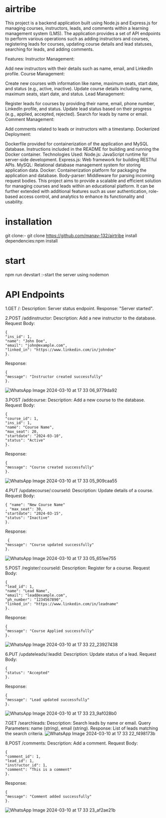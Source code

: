 # airtribe
This project is a backend application built using Node.js and Express.js for managing courses, instructors, leads, and comments within a learning management system (LMS). The application provides a set of API endpoints to perform various operations such as adding instructors and courses, registering leads for courses, updating course details and lead statuses, searching for leads, and adding comments.

Features:
Instructor Management:

Add new instructors with their details such as name, email, and LinkedIn profile.
Course Management:

Create new courses with information like name, maximum seats, start date, and status (e.g., active, inactive).
Update course details including name, maximum seats, start date, and status.
Lead Management:

Register leads for courses by providing their name, email, phone number, LinkedIn profile, and status.
Update lead status based on their progress (e.g., applied, accepted, rejected).
Search for leads by name or email.
Comment Management:

Add comments related to leads or instructors with a timestamp.
Dockerized Deployment:

Dockerfile provided for containerization of the application and MySQL database.
Instructions included in the README for building and running the Docker container.
Technologies Used:
Node.js: JavaScript runtime for server-side development.
Express.js: Web framework for building RESTful APIs.
MySQL: Relational database management system for storing application data.
Docker: Containerization platform for packaging the application and database.
Body-parser: Middleware for parsing incoming request bodies.
This project aims to provide a scalable and efficient solution for managing courses and leads within an educational platform. It can be further extended with additional features such as user authentication, role-based access control, and analytics to enhance its functionality and usability.


# installation
git clone:- git clone https://github.com/manav-132/airtribe
install dependencies:npm install

# start
npm run devstart :-start the server using nodemon

# API Endpoints
1.GET /:
Description: Server status endpoint.
Response: "Server started".

2.POST /addinstructor:
Description: Add a new instructor to the database.
Request Body:
```
{ 
"ins_id": 1, 
"name": "John Doe",
"email": "john@example.com", 
"linked_in": "https://www.linkedin.com/in/johndoe" 
}.
```
Response:
```
{ 
"message": "Instructor created successfully"
}.
```
![WhatsApp Image 2024-03-10 at 17 33 06_9779da92](https://github.com/manav-132/airtribe/assets/103658463/3cbf28d5-8c71-45ea-8bdb-854d5db88a4f)

3.POST /addcourse:
Description: Add a new course to the database.
Request Body: 
```
{ 
"course_id": 1, 
"ins_id": 1,
"name": "Course Name",
"max_seat": 20,
"startdate": "2024-03-10",
"status": "Active"
}.
```

Response: 
```
{ 
"message": "Course created successfully" 
}.
```
![WhatsApp Image 2024-03-10 at 17 33 05_909caa55](https://github.com/manav-132/airtribe/assets/103658463/28409a7c-ee81-4bd4-9b46-138155aed62d)


4.PUT /updatecourse/:courseId:
Description: Update details of a course.
Request Body: 
```
{ "name": "New Course Name"
, "max_seat": 30,
"startdate": "2024-03-15",
"status": "Inactive"
}.
```

Response:
```
 { 
"message": "Course updated successfully" 
}.
```
![WhatsApp Image 2024-03-10 at 17 33 05_651ee755](https://github.com/manav-132/airtribe/assets/103658463/23373acd-032e-4a95-80c8-8ea41a78d6c5)


5.POST /register/:courseId:
Description: Register for a course.
Request Body: 
```
{ 
"lead_id": 1,
"name": "Lead Name",
"email": "lead@example.com",
"ph_number": "1234567890",
"linked_in": "https://www.linkedin.com/in/leadname" 
}.
```

Response:
```
{
"message": "Course Applied successfully"
}.
```
![WhatsApp Image 2024-03-10 at 17 33 22_23927438](https://github.com/manav-132/airtribe/assets/103658463/86a594f0-c4c4-48cd-b0fe-3631c1762975)

6.PUT /updateleads/:leadId:
Description: Update status of a lead.
Request Body: 
```
{ 
"status": "Accepted"
}.
```
Response: 
```
{ 
"message": "Lead updated successfully" 
}.
```
![WhatsApp Image 2024-03-10 at 17 33 23_9af028b0](https://github.com/manav-132/airtribe/assets/103658463/802545c3-b952-4a04-98ce-1b5c9dc0921b)

7.GET /searchleads:
Description: Search leads by name or email.
Query Parameters: name (string), email (string).
Response: List of leads matching the search criteria.
![WhatsApp Image 2024-03-10 at 17 33 22_f498173b](https://github.com/manav-132/airtribe/assets/103658463/1ec5597c-20f3-4b9e-9f5d-03a512827b91)

8.POST /comments:
Description: Add a comment.
Request Body:
```
{ 
"comment_id": 1,
"lead_id": 1, 
"instructor_id": 1,
"comment": "This is a comment"
}.
```
Response:
```
{ 
"message": "Comment added successfully"
}.
```
![WhatsApp Image 2024-03-10 at 17 33 23_af2ae21b](https://github.com/manav-132/airtribe/assets/103658463/62dc4ed1-eec6-499d-a6fa-5fcd36ffb67f)

